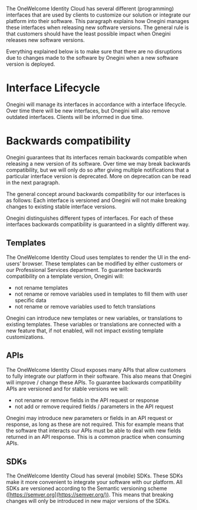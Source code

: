 The OneWelcome Identity Cloud has several different (programming) interfaces that are used by clients to customize our solution or integrate our platform into their software. This paragraph explains how Onegini manages these interfaces when releasing new software versions. The general rule is that customers should have the least possible impact when Onegini releases new software versions.  

Everything explained below is to make sure that there are no disruptions due to changes made to the software by Onegini when a new software version is deployed. 

# Interface Lifecycle

Onegini will manage its interfaces in accordance with a interface lifecycle. Over time there will be new interfaces, but Onegini will also remove outdated interfaces. Clients will be informed in due time.  

# Backwards compatibility 

Onegini guarantees that its interfaces remain backwards compatible when releasing a new version of its software. Over time we may break backwards compatibility, but we will only do so after giving multiple notifications that a particular interface version is deprecated. More on deprecation can be read in the next paragraph. 

The general concept around backwards compatibility for our interfaces is as follows: Each interface is versioned and Onegini will not make breaking changes to existing stable interface versions. 

Onegini distinguishes different types of interfaces. For each of these interfaces backwards compatibility is guaranteed in a slightly different way. 

## Templates

The OneWelcome Identity Cloud uses templates to render the UI in the end-users’ browser. These templates can be modified by either customers or our Professional Services department. To guarantee backwards compatibility on a template version, Onegini will: 

- not rename templates 
- not rename or remove variables used in templates to fill them with user specific data 
- not rename or remove variables used to fetch translations 

Onegini can introduce new templates or new variables, or translations to existing templates. These variables or translations are connected with a new feature that, if not enabled, will not impact existing template customizations. 

## APIs

The OneWelcome Identity Cloud exposes many APIs that allow customers to fully integrate our platform in their software. This also means that Onegini will improve / change these APIs. To guarantee backwards compatibility APIs are versioned and for stable versions we will: 

- not rename or remove fields in the API request or response 
- not add or remove required fields / parameters in the API request 

Onegini may introduce new parameters or fields in an API request or response, as long as these are not required. This for example means that the software that interacts our APIs must be able to deal with new fields returned in an API response. This is a common practice when consuming APIs. 

## SDKs

The OneWelcome Identity Cloud has several (mobile) SDKs. These SDKs make it more convenient to integrate your software with our platform. All SDKs are versioned according to the Semantic versioning scheme ([https://semver.org](https://semver.org/)). This means that breaking changes will only be introduced in new major versions of the SDKs. 
